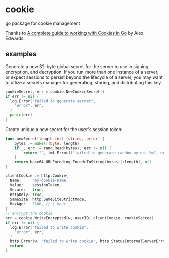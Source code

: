 # cookie
go package for cookie management

Thanks to [A complete guide to working with Cookies in Go](https://www.alexedwards.net/blog/working-with-cookies-in-go) by Alex Edwards.

## examples
Generate a new 32-byte global secret for the server to use in signing, encryption, and decryption. If you run more than one instance of a server, or expect sessions to persist beyond the lifecycle of a server, you may want to utlize a secrets manager for generating, storing, and distributing this key.
```go
cookieSecret, err = cookie.NewCookieSecret()
if err != nil {
  log.Error("failed to generate secret",
    "error", err,
  )
  panic(err)
}
```

Create unique a new secret for the user's session token:
```go
func newSecret(length int) (string, error) {
	bytes := make([]byte, length)
	if _, err := rand.Read(bytes); err != nil {
		return "", fmt.Errorf("failed to generate random bytes: %w", err)
	}
	return base64.URLEncoding.EncodeToString(bytes)[:length], nil
}
```

```go
clientCookie := http.Cookie{
  Name:     "my-cookie-name,
  Value:    sessionToken,
  Secure:   true,
  HttpOnly: true,
  SameSite: http.SameSiteStrictMode,
  MaxAge:   3600, // 1 hour
}
// encrypt the cookie
err = cookie.WriteEncrypted(w, userID, clientCookie, cookieSecret)
if err != nil {
  log.Error("failed to write cookie",
    "error", err,
  )
  http.Error(w, "failed to write cookie", http.StatusInternalServerError)
  return
}
```
